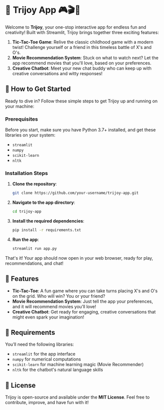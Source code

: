 # 🎉 Trijoy App 🎮🎬🤖

Welcome to **Trijoy**, your one-stop interactive app for endless fun and creativity! Built with Streamlit, Trijoy brings together three exciting features:

1. **Tic-Tac-Toe Game**: Relive the classic childhood game with a modern twist! Challenge yourself or a friend in this timeless battle of X's and O's.
2. **Movie Recommendation System**: Stuck on what to watch next? Let the app recommend movies that you'll love, based on your preferences.
3. **Creative Chatbot**: Meet your new chat buddy who can keep up with creative conversations and witty responses!

## 🚀 How to Get Started

Ready to dive in? Follow these simple steps to get Trijoy up and running on your machine:

### Prerequisites
Before you start, make sure you have Python 3.7+ installed, and get these libraries on your system:

- `streamlit`
- `numpy`
- `scikit-learn`
- `nltk`

### Installation Steps

1. **Clone the repository**:

   ```bash
   git clone https://github.com/your-username/trijoy-app.git
   ```

2. **Navigate to the app directory**:

   ```bash
   cd trijoy-app
   ```

3. **Install the required dependencies**:

   ```bash
   pip install -r requirements.txt
   ```

4. **Run the app**:

   ```bash
   streamlit run app.py
   ```

That's it! Your app should now open in your web browser, ready for play, recommendations, and chat!

## 🧩 Features

- **Tic-Tac-Toe**: A fun game where you can take turns placing X's and O's on the grid. Who will win? You or your friend?
- **Movie Recommendation System**: Just tell the app your preferences, and it will recommend movies you’ll love!
- **Creative Chatbot**: Get ready for engaging, creative conversations that might even spark your imagination!

## 🔧 Requirements

You’ll need the following libraries:

- `streamlit` for the app interface
- `numpy` for numerical computations
- `scikit-learn` for machine learning magic (Movie Recommender)
- `nltk` for the chatbot's natural language skills

## 📜 License

Trijoy is open-source and available under the **MIT License**. Feel free to contribute, improve, and have fun with it!


